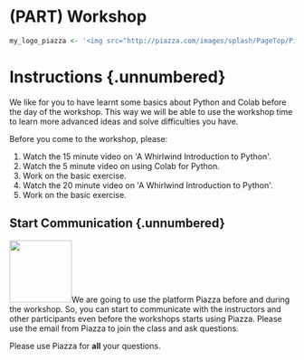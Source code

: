 # (PART) Workshop


```r
my_logo_piazza <- '<img src="http://piazza.com/images/splash/PageTop/Piazza-Icon.png" class="float-right" width="110px"/>'
```


# Instructions {.unnumbered}

We like for you to have learnt some basics about Python and Colab before the day of the workshop. This way we will be able to use the workshop time to learn more advanced ideas and solve difficulties you have.

Before you come to the workshop, please:

1. Watch the 15 minute video on 'A Whirlwind Introduction to Python'.
1. Watch the 5 minute video on using Colab for Python.
1. Work on the basic exercise.
1. Watch the 20 minute video on 'A Whirlwind Introduction to Python'.
1. Work on the basic exercise.

## Start Communication {.unnumbered}

<img src="http://piazza.com/images/splash/PageTop/Piazza-Icon.png" class="float-right" width="110px"/>We are going to use the platform Piazza before and during the workshop. So, you can start to communicate with the instructors and other participants even before the workshops starts using Piazza. Please use the email from Piazza to join the class and ask questions.

Please use Piazza for **all** your questions.
